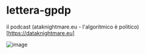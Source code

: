 # lettera-gpdp

il podcast (ataknightmare.eu - l'algoritmico è politico)[https://dataknightmare.eu] 

![image](https://github.com/user-attachments/assets/61a1a6c8-9312-461d-91f9-177a49053cb6)
